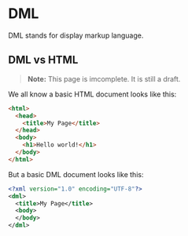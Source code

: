# DML

DML stands for display markup language.

## DML vs HTML

> **Note:** This page is imcomplete. It is still a draft.

We all know a basic HTML document looks like this:

```html
<html>
  <head>
    <title>My Page</title>
  </head>
  <body>
    <h1>Hello world!</h1>
  </body>
</html>
```

But a basic DML document looks like this:

```xml
<?xml version="1.0" encoding="UTF-8"?>
<dml>
  <title>My Page</title>
  <body>
  </body>
</dml>
```

